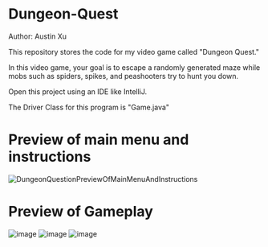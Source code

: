 # Dungeon-Quest
Author: Austin Xu

This repository stores the code for my video game called "Dungeon Quest."

In this video game, your goal is to escape a randomly generated maze while mobs such as spiders, spikes, and peashooters try to hunt you down.

Open this project using an IDE like IntelliJ.

The Driver Class for this program is "Game.java"


# Preview of main menu and instructions
![DungeonQuestionPreviewOfMainMenuAndInstructions](https://user-images.githubusercontent.com/32133198/189506834-d0833dd6-8d3b-401c-9265-a12b50300959.jpg)


# Preview of Gameplay
![image](https://user-images.githubusercontent.com/32133198/189507176-1b468328-0c69-40c7-a044-230f2bd46cb2.png)
![image](https://user-images.githubusercontent.com/32133198/189507200-ed36db6e-1bd7-4305-94c0-fcd697bca3b5.png)
![image](https://user-images.githubusercontent.com/32133198/189507271-0b8339ef-8cb2-41fb-9514-90721434311c.png)
